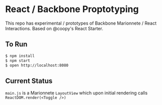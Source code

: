 React / Backbone Proptotyping
=================

This repo has experimental / prototypes of Backbone Marionnete / React Interactions.
Based on @coopy's React Starter.

To Run
------

```sh
$ npm install
$ npm start
$ open http://localhost:8080
```

Current Status
----------

`main.js` is a Marionnete `LayoutView` which upon initial rendering calls `ReactDOM.render(<Toggle />)`
